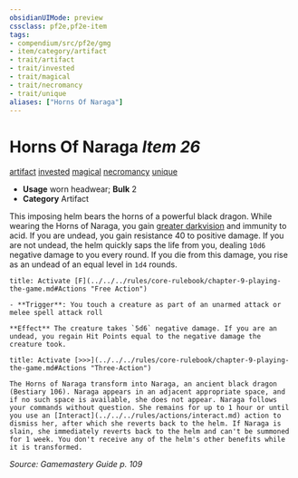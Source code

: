 ```yaml
---
obsidianUIMode: preview
cssclass: pf2e,pf2e-item
tags:
- compendium/src/pf2e/gmg
- item/category/artifact
- trait/artifact
- trait/invested
- trait/magical
- trait/necromancy
- trait/unique
aliases: ["Horns Of Naraga"]
---
```

# Horns Of Naraga *Item 26*  
[artifact](../../../rules/traits/artifact-gmg.md)  [invested](../../../rules/traits/invested.md)  [magical](../../../rules/traits/magical.md)  [necromancy](../../../rules/traits/necromancy.md)  [unique](../../../rules/traits/unique.md)  

- **Usage** worn headwear; **Bulk** 2
- **Category** Artifact

This imposing helm bears the horns of a powerful black dragon. While wearing the Horns of Naraga, you gain [greater darkvision](../../../rules/abilities/darkvision.md) and immunity to acid. If you are undead, you gain resistance 40 to positive damage. If you are not undead, the helm quickly saps the life from you, dealing `10d6` negative damage to you every round. If you die from this damage, you rise as an undead of an equal level in `1d4` rounds.

```ad-embed-ability
title: Activate [F](../../../rules/core-rulebook/chapter-9-playing-the-game.md#Actions "Free Action")

- **Trigger**: You touch a creature as part of an unarmed attack or melee spell attack roll

**Effect** The creature takes `5d6` negative damage. If you are an undead, you regain Hit Points equal to the negative damage the creature took.
```

```ad-embed-ability
title: Activate [>>>](../../../rules/core-rulebook/chapter-9-playing-the-game.md#Actions "Three-Action")

The Horns of Naraga transform into Naraga, an ancient black dragon (Bestiary 106). Naraga appears in an adjacent appropriate space, and if no such space is available, she does not appear. Naraga follows your commands without question. She remains for up to 1 hour or until you use an [Interact](../../../rules/actions/interact.md) action to dismiss her, after which she reverts back to the helm. If Naraga is slain, she immediately reverts back to the helm and can't be summoned for 1 week. You don't receive any of the helm's other benefits while it is transformed.
```

*Source: Gamemastery Guide p. 109*
